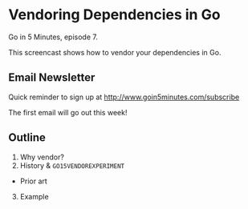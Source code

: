 # Vendoring Dependencies in Go

Go in 5 Minutes, episode 7.

This screencast shows how to vendor your dependencies in Go.

## Email Newsletter

Quick reminder to sign up at http://www.goin5minutes.com/subscribe

The first email will go out this week!

## Outline

1. Why vendor?
2. History & `GO15VENDOREXPERIMENT`
  - Prior art
3. Example
